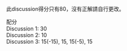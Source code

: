 此discussion得分只有80，沒有正解請自行更改。  

配分  
Discussion 1: 30  
Discussion 2: 10  
Discussion 3: 15(-15), 15, 15(-5), 15  
